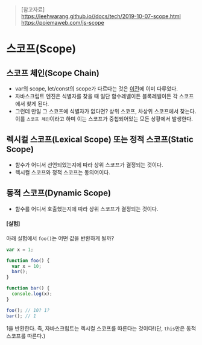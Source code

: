 > [참고자료]  
> https://leehwarang.github.io//docs/tech/2019-10-07-scope.html  
> https://poiemaweb.com/js-scope  

# 스코프(Scope)

## 스코프 체인(Scope Chain)
- var의 scope, let/const의 scope가 다르다는 것은 [이전](https://github.com/HyunSangHan/TIL/blob/master/var_vs_let_vs_const.md)에 이미 다루었다.
- 자바스크립트 엔진은 식별자를 찾을 때 일단 함수레벨이든 블록레벨이든 각 스코프에서 찾게 된다.
- 그런데 만일 그 스코프에 식별자가 없다면? 상위 스코프, 차상위 스코프에서 찾는다. 이를 `스코프 체인`이라고 하며 이는 스코프가 중첩되어있는 모든 상황에서 발생한다.

## 렉시컬 스코프(Lexical Scope) 또는 정적 스코프(Static Scope)
- 함수가 어디서 선언되었는지에 따라 상위 스코프가 결정되는 것이다.
- 렉시컬 스코프와 정적 스코프는 동의어이다.

## 동적 스코프(Dynamic Scope)
- 함수를 어디서 호출했는지에 따라 상위 스코프가 결정되는 것이다.  

#### [실험]
아래 실험에서 `foo()`는 어떤 값을 반환하게 될까?

```js
var x = 1;

function foo() {
  var x = 10;
  bar();
}

function bar() {
  console.log(x);
}

foo(); // 10? 1?
bar(); // 1
```

1을 반환한다. 즉, 자바스크립트는 렉시컬 스코프를 따른다는 것이다!(단, `this`만은 동적 스코프를 따른다.)
